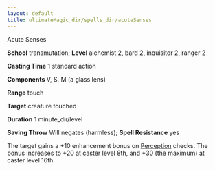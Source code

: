 ```yaml
---
layout: default
title: ultimateMagic_dir/spells_dir/acuteSenses
---
```

Acute Senses

**School** transmutation; **Level** alchemist 2, bard 2, inquisitor 2, ranger 2

**Casting Time** 1 standard action

**Components** V, S, M (a glass lens)

**Range** touch

**Target** creature touched

**Duration** 1 minute_dir/level

**Saving Throw** Will negates (harmless); **Spell Resistance** yes

The target gains a +10 enhancement bonus on [Perception](skills_dir/perception#_perception) checks. The bonus increases to +20 at caster level 8th, and +30 (the maximum) at caster level 16th.

